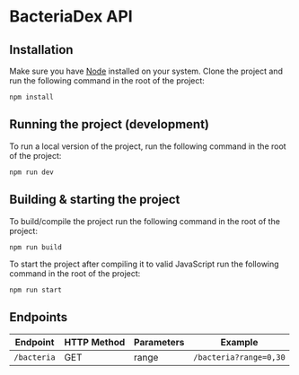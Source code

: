 # BacteriaDex API

## Installation

Make sure you have [Node](https://nodejs.org/en/download) installed on your system.
Clone the project and run the following command in the root of the project:

```
npm install
```

## Running the project (development)

To run a local version of the project, run the following command in the root of the project:

```
npm run dev
```

## Building & starting the project

To build/compile the project run the following command in the root of the project:

```
npm run build
```

To start the project after compiling it to valid JavaScript run the following command in the root of the project:

```
npm run start
```

## Endpoints

| Endpoint    | HTTP Method | Parameters | Example                |
| ----------- | ----------- | ---------- | ---------------------- |
| `/bacteria` | GET         | range      | `/bacteria?range=0,30` |
